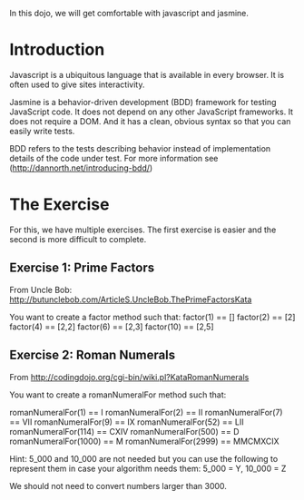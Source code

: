 In this dojo, we will get comfortable with javascript and jasmine.

# Introduction

Javascript is a ubiquitous language that is available in every browser. It is often used to give sites interactivity.

Jasmine is a behavior-driven development (BDD) framework for testing JavaScript code. It does not depend on any other JavaScript frameworks. It does not require a DOM. And it has a clean, obvious syntax so that you can easily write tests.

BDD refers to the tests describing behavior instead of implementation details of the code under test. For more information see (http://dannorth.net/introducing-bdd/)

# The Exercise

For this, we have multiple exercises. The first exercise is easier and the second is more difficult to complete.

## Exercise 1: Prime Factors

From Uncle Bob: http://butunclebob.com/ArticleS.UncleBob.ThePrimeFactorsKata

You want to create a factor method such that:
  factor(1) == []
  factor(2) == [2]
  factor(4) == [2,2]
  factor(6) == [2,3]
  factor(10) == [2,5]

## Exercise 2: Roman Numerals

From http://codingdojo.org/cgi-bin/wiki.pl?KataRomanNumerals

You want to create a romanNumeralFor method such that:

  romanNumeralFor(1) == I
  romanNumeralFor(2) == II
  romanNumeralFor(7) == VII
  romanNumeralFor(9) == IX
  romanNumeralFor(52) == LII
  romanNumeralFor(114) == CXIV
  romanNumeralFor(500) == D
  romanNumeralFor(1000) == M
  romanNumeralFor(2999) == MMCMXCIX

Hint: 5_000 and 10_000 are not needed but you can use the following to represent them in case your algorithm needs them: 5_000 = Y, 10_000 = Z

We should not need to convert numbers larger than 3000.

